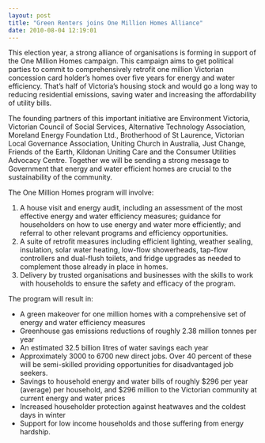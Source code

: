 ```yaml
---
layout: post
title: "Green Renters joins One Million Homes Alliance"
date: 2010-08-04 12:19:01
---
```


This election year, a strong alliance of organisations is forming in support of the One Million Homes campaign. This campaign aims to get political parties to commit to comprehensively retrofit one million Victorian concession card holder’s homes over five years for energy and water efficiency. That’s half of Victoria’s housing stock and would go a long way to reducing residential emissions, saving water and increasing the affordability of utility bills.

The founding partners of this important initiative are Environment Victoria, Victorian Council of Social Services, Alternative Technology Association, Moreland Energy Foundation Ltd., Brotherhood of St Laurence, Victorian Local Governance Association, Uniting Church in Australia, Just Change, Friends of the Earth, Kildonan Uniting Care and the Consumer Utilities Advocacy Centre. Together we will be sending a strong message to Government that energy and water efficient homes are crucial to the sustainability of the community.

The One Million Homes program will involve:

1.  A house visit and energy audit, including an assessment of the most effective energy and water efficiency measures; guidance for householders on how to use energy and water more efficiently; and referral to other relevant programs and efficiency opportunities.
2.  A suite of retrofit measures including efficient lighting, weather sealing, insulation, solar water heating, low-flow showerheads, tap-flow controllers and dual-flush toilets, and fridge upgrades as needed to complement those already in place in homes.
3.  Delivery by trusted organisations and businesses with the skills to work with households to ensure the safety and efficacy of the program.

The program will result in:

*   A green makeover for one million homes with a comprehensive set of energy and water efficiency measures
*   Greenhouse gas emissions reductions of roughly 2.38 million tonnes per year
*   An estimated 32.5 billion litres of water savings each year
*   Approximately 3000 to 6700 new direct jobs. Over 40 percent of these will be semi-skilled providing opportunities for disadvantaged job seekers.
*   Savings to household energy and water bills of roughly $296 per year (average) per household, and $296 million to the Victorian community at current energy and water prices
*   Increased householder protection against heatwaves and the coldest days in winter
*   Support for low income households and those suffering from energy hardship.